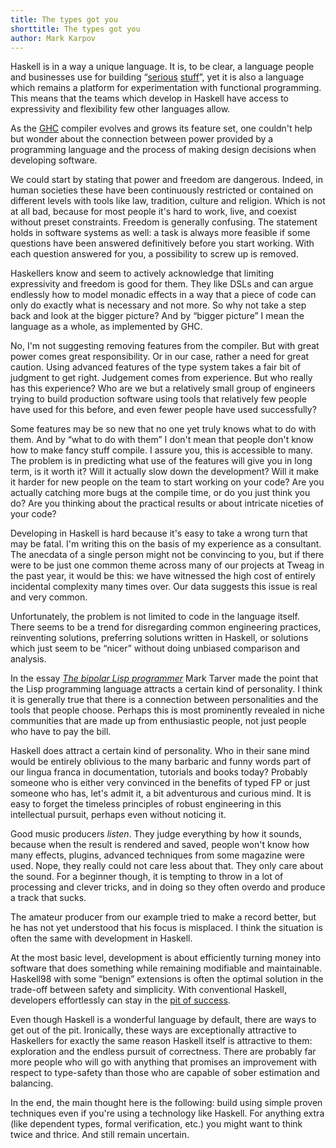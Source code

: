 ```yaml
---
title: The types got you
shorttitle: The types got you
author: Mark Karpov
---
```


Haskell is in a way a unique language. It is, to be clear, a language people
and businesses use for building “[serious][facebook-sigma] [stuff][dons-scb]”,
yet it is also a language which remains a platform for experimentation with
functional programming. This means that the teams which develop in Haskell
have access to expressivity and flexibility few other languages allow.

As the [GHC][ghc] compiler evolves and grows its feature set, one couldn't
help but wonder about the connection between power provided by a programming
language and the process of making design decisions when developing software.

We could start by stating that power and freedom are dangerous. Indeed, in
human societies these have been continuously restricted or contained on
different levels with tools like law, tradition, culture and religion. Which
is not at all bad, because for most people it's hard to work, live, and
coexist without preset constraints. Freedom is generally confusing. The
statement holds in software systems as well: a task is always more feasible if
some questions have been answered definitively before you start working. With
each question answered for you, a possibility to screw up is removed.

Haskellers know and seem to actively acknowledge that limiting expressivity
and freedom is good for them. They like DSLs and can argue endlessly how to
model monadic effects in a way that a piece of code can only do exactly what
is necessary and not more. So why not take a step back and look at the bigger
picture? And by “bigger picture” I mean the language as a whole, as
implemented by GHC.

No, I'm not suggesting removing features from the compiler. But with great
power comes great responsibility. Or in our case, rather a need for great
caution. Using advanced features of the type system takes a fair bit of
judgment to get right. Judgement comes from experience. But who really has
this experience? Who are we but a relatively small group of engineers trying
to build production software using tools that relatively
few people have used for this
before, and even fewer people have used successfully?

Some features may be so new that no one yet truly knows what to do with
them. And by “what to do with them” I don't mean that people don't know how
to make fancy stuff compile. I assure you, this is accessible to many. The
problem is in predicting what use of the features will give you in long
term, is it worth it? Will it actually slow down the development? Will it
make it harder for new people on the team to start working on your code? Are
you actually catching more bugs at the compile time, or do you just think you
do? Are you thinking about the practical results or about intricate niceties
of your code?

Developing in Haskell is hard because it's easy to take a wrong turn that may
be fatal. I'm writing this on the basis of my experience as a consultant. The
anecdata of a single person might not be convincing to you, but if there were
to be just one common theme across many of our projects at Tweag in the past
year, it would be this: we have witnessed the high cost of entirely incidental
complexity many times over. Our data suggests this issue is real and very
common.

Unfortunately, the problem is not limited to code in the language itself.
There seems to be a trend for disregarding common engineering practices,
reinventing solutions, preferring solutions written in Haskell, or
solutions which just seem to be “nicer” without doing unbiased comparison
and analysis.

In the essay [_The bipolar Lisp programmer_][bipolar] Mark Tarver made the
point that the Lisp programming language attracts a certain kind of
personality. I think it is generally true that there is a connection between
personalities and the tools that people choose. Perhaps this is most
prominently revealed in niche communities that are made up from enthusiastic
people, not just people who have to pay the bill.

Haskell does attract a certain kind of personality. Who in their sane mind
would be entirely oblivious to the many barbaric and funny words part of our
lingua franca in documentation, tutorials and books today? Probably someone
who is either very convinced in the benefits of typed FP or just someone who
has, let's admit it, a bit adventurous and curious mind. It is easy to forget
the timeless principles of robust engineering in this intellectual pursuit,
perhaps even without noticing it.

Good music producers *listen*. They judge everything by how it sounds, because
when the result is rendered and saved, people won't know how many effects,
plugins, advanced techniques from some magazine were used. Nope, they really
could not care less about that. They only care about the sound. For a beginner
though, it is tempting to throw in a lot of processing and clever tricks, and
in doing so they often overdo and produce a track that sucks.

The amateur producer from our example tried to make a record better, but he
has not yet understood that his focus is misplaced. I think the situation is
often the same with development in Haskell.

At the most basic level, development is about efficiently turning money into
software that does something while remaining modifiable and maintainable.
Haskell98 with some “benign” extensions is often the optimal solution in the
trade-off between safety and simplicity. With conventional Haskell,
developers effortlessly can stay in the [pit of success][pit].

Even though Haskell is a wonderful language by default, there are ways to
get out of the pit. Ironically, these ways are exceptionally attractive to
Haskellers for exactly the same reason Haskell itself is attractive to them:
exploration and the endless pursuit of correctness. There are probably far
more people who will go with anything that promises an improvement with
respect to type-safety than those who are capable of sober estimation and
balancing.

In the end, the main thought here is the following: build using simple
proven techniques even if you're using a technology like Haskell. For
anything extra (like dependent types, formal verification, etc.) you might
want to think twice and thrice. And still remain uncertain.

[ghc]: https://www.haskell.org/ghc/
[tweag]: https://tweag.io
[bipolar]: http://www.marktarver.com/bipolar.html
[pit]: https://www.youtube.com/watch?v=US8QG9I1XW0
[facebook-sigma]: https://code.fb.com/security/fighting-spam-with-haskell/
[dons-scb]: https://skillsmatter.com/skillscasts/9098-haskell-in-the-large-the-day-to-day-practice-of-using-haskell-to-write-large-systems
